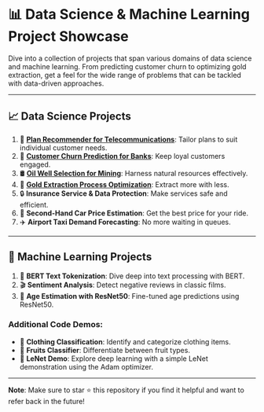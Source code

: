 # 📊 **Data Science & Machine Learning Project Showcase**

Dive into a collection of projects that span various domains of data science and machine learning. From predicting customer churn to optimizing gold extraction, get a feel for the wide range of problems that can be tackled with data-driven approaches.

---

## 📈 **Data Science Projects**

1. 📱 [**Plan Recommender for Telecommunications**](https://github.com/keneth4/ml_projects/blob/main/ds/1.%20Plan%20recommender%20for%20telecommunications%20company.ipynb): Tailor plans to suit individual customer needs.
2. 🏦 [**Customer Churn Prediction for Banks**](https://github.com/keneth4/ml_projects/blob/main/ds/2.%20Customer%20churn%20prediction%20for%20a%20bank.ipynb): Keep loyal customers engaged.
3. 🛢️ [**Oil Well Selection for Mining**](https://github.com/keneth4/ml_projects/blob/main/ds/3.%20Oil%20Well%20Selection%20for%20Mining.ipynb): Harness natural resources effectively.
4. 🥇 [**Gold Extraction Process Optimization**](https://github.com/keneth4/ml_projects/blob/main/ds/4.%20Gold%20Extraction%20Process%20Optimization.ipynb): Extract more with less.
5. 🔒 **Insurance Service & Data Protection**: Make services safe and efficient.
6. 🚗 **Second-Hand Car Price Estimation**: Get the best price for your ride.
7. ✈️ **Airport Taxi Demand Forecasting**: No more waiting in queues.

---

## 🤖 **Machine Learning Projects**

1. 📜 **BERT Text Tokenization**: Dive deep into text processing with BERT.
2. 🎬 **Sentiment Analysis**: Detect negative reviews in classic films.
3. 🧑 **Age Estimation with ResNet50**: Fine-tuned age predictions using ResNet50.

### **Additional Code Demos**:
- 👚 **Clothing Classification**: Identify and categorize clothing items.
- 🍎 **Fruits Classifier**: Differentiate between fruit types.
- 🧠 **LeNet Demo**: Explore deep learning with a simple LeNet demonstration using the Adam optimizer.

---

**Note**: Make sure to star ⭐ this repository if you find it helpful and want to refer back in the future!
